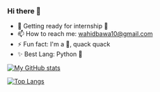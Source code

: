 ### Hi there 👋


- 🔭 Getting ready for internship 👀
- 📫 How to reach me: wahidbawa10@gmail.com
- ⚡ Fun fact: I'm a 🦆, quack quack
- ✨ Best Lang: Python 🐍

<!-- Thanks for the stuff below rooch (https://github.com/FerruccioSisti/) -->

[![My GitHub stats](https://github-readme-stats.vercel.app/api?username=WahidBawa&count_private=true&show_icons=true&include_all_commits=true&theme=merko)](https://github.com/WahidBawa/github-readme-stats)

[![Top Langs](https://github-readme-stats.vercel.app/api/top-langs/?username=WahidBawa&layout=compact&theme=merko)](https://github.com/WahidBawa/github-readme-stats)
